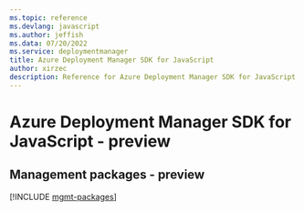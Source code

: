 ```yaml
---
ms.topic: reference
ms.devlang: javascript
ms.author: jeffish
ms.data: 07/20/2022
ms.service: deploymentmanager
title: Azure Deployment Manager SDK for JavaScript
author: xirzec
description: Reference for Azure Deployment Manager SDK for JavaScript
---
```

# Azure Deployment Manager SDK for JavaScript - preview

## Management packages - preview
[!INCLUDE [mgmt-packages](deployment-manager-mgmt-index.md)]
